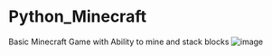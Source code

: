 # Python_Minecraft
Basic Minecraft Game with Ability to mine and stack blocks
![image](https://github.com/GH0STH4CKER/Python_Minecraft/assets/62290930/76229e21-2f7f-424c-913a-963cd5367c43)

